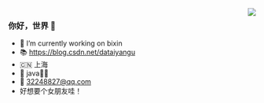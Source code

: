 <img align="right" src="https://github-readme-stats.vercel.app/api?username=LeesinDong&show_icons=true&icon_color=CE1D2D&text_color=718096&bg_color=ffffff&hide_title=true" /> 

### 你好，世界 👋

- 🔭 I’m currently working on bixin
- 📚 https://blog.csdn.net/dataiyangu
- 🇨🇳 上海
- 🐖 java👨‍💻‍
- 📮 32248827@qq.com
-  好想要个女朋友哇！

<!--- :orange_book: Focusing on Swift & iOS
- :hammer: Creator of applications and frameworks
- :ram: Founder the ObjCCN
- :meat_on_bone: Meat lover-->

<!--- 🔭 I’m currently working on ...
- 🌱 I’m currently learning ...
- 👯 I’m looking to collaborate on ...
- 🤔 I’m looking for help with ...
- 💬 Ask me about ...
- 📫 How to reach me: ...
- 😄 Pronouns: ...
- ⚡ Fun fact: ...-->

